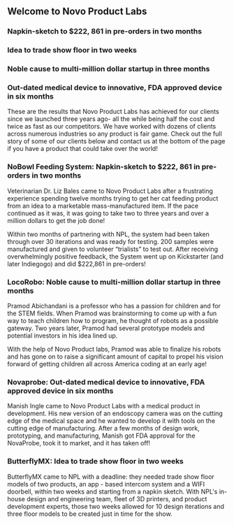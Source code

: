 ## Welcome to Novo Product Labs

### Napkin-sketch to $222, 861 in pre-orders in two months
### Idea to trade show floor in two weeks
### Noble cause to multi-million dollar startup in three months
### Out-dated medical device to innovative, FDA approved device in six months

These are the results that Novo Product Labs has achieved for our clients since we launched three years ago- all the while being half the cost and twice as fast as our competitors. We have worked with dozens of clients across numerous industries so any product is fair game. Check out the full story of some of our clients below and contact us at the bottom of the page if you have a product that could take over the world!

### NoBowl Feeding System: Napkin-sketch to $222, 861 in pre-orders in two months

Veterinarian Dr. Liz Bales came to Novo Product Labs after a frustrating experience spending twelve months trying to get her cat feeding product from an idea to a marketable mass-manufactured item. If the pace continued as it was, it was going to take two to three years and over a million dollars to get the job done!

Within two months of partnering with NPL, the system had been taken through over 30 iterations and was ready for testing. 200 samples were manufactured and given to volunteer “trialists” to test out. After receiving overwhelmingly positive feedback, the System went up on Kickstarter (and later Indiegogo) and did $222,861 in pre-orders!

### LocoRobo: Noble cause to multi-million dollar startup in three months

Pramod Abichandani is a professor who has a passion for children and for the STEM fields. When Pramod was brainstorming to come up with a fun way to teach children how to program, he thought of robots as a possible gateway. Two years later, Pramod had several prototype models and potential investors in his idea lined up.

With the help of Novo Product labs, Pramod was able to finalize his robots and has gone on to raise a significant amount of capital to propel his vision forward of getting children all across America coding at an early age!

### Novaprobe: Out-dated medical device to innovative, FDA approved device in six months

Manish Ingle came to Novo Product Labs with a medical product in development. His new version of an endoscopy camera was on the cutting edge of the medical space and he wanted to develop it with tools on the cutting edge of manufacturing. After a few months of design work, prototyping, and manufacturing, Manish got FDA approval for the NovaProbe, took it to market, and it has taken off!

### ButterflyMX: Idea to trade show floor in two weeks

ButterflyMX came to NPL with a deadline: they needed trade show floor models of two products, an app - based intercom system and a WIFI doorbell, within two weeks and starting from a napkin sketch. With NPL's in-house design and engineering team, fleet of 3D printers, and product development experts, those two weeks allowed for 10 design iterations and three floor models to be created just in time for the show.

